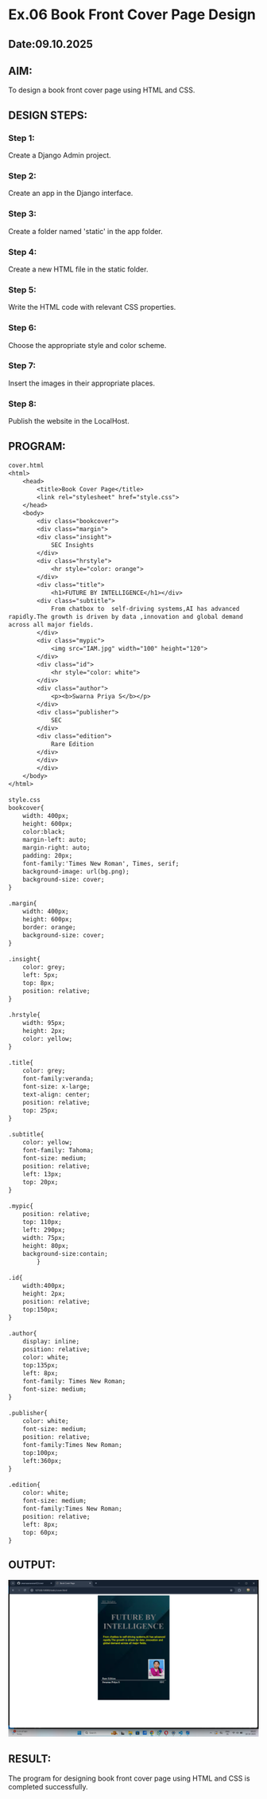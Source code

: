 # Ex.06 Book Front Cover Page Design
## Date:09.10.2025

## AIM:
To design a book front cover page using HTML and CSS.

## DESIGN STEPS:

### Step 1:
Create a Django Admin project.

### Step 2:
Create an app in the Django interface.

### Step 3:
Create a folder named 'static' in the app folder.

### Step 4:
Create a new HTML file in the static folder.

### Step 5:
Write the HTML code with relevant CSS properties.

### Step 6:
Choose the appropriate style and color scheme.

### Step 7:
Insert the images in their appropriate places.

### Step 8:
Publish the website in the LocalHost.

## PROGRAM:
```
cover.html
<html>
    <head>
        <title>Book Cover Page</title>
        <link rel="stylesheet" href="style.css">
    </head>
    <body>
        <div class="bookcover">
        <div class="margin">
        <div class="insight">
            SEC Insights
        </div>
        <div class="hrstyle">
            <hr style="color: orange">
        </div>
        <div class="title">
            <h1>FUTURE BY INTELLIGENCE</h1></div>
        <div class="subtitle">
            From chatbox to  self-driving systems,AI has advanced rapidly.The growth is driven by data ,innovation and global demand across all major fields.
        </div>
        <div class="mypic">
            <img src="IAM.jpg" width="100" height="120">
        </div>
        <div class="id">
            <hr style="color: white">
        </div>
        <div class="author">
            <p><b>Swarna Priya S</b></p>
        </div>
        <div class="publisher">
            SEC
        </div>
        <div class="edition">
            Rare Edition
        </div>
        </div>
        </div>
    </body>
</html>

style.css
bookcover{
    width: 400px;
    height: 600px;
    color:black;
    margin-left: auto;
    margin-right: auto;
    padding: 20px;
    font-family:'Times New Roman', Times, serif;
    background-image: url(bg.png);
    background-size: cover;
}

.margin{
    width: 400px;
    height: 600px;
	border: orange;
	background-size: cover;
}
        
.insight{
    color: grey;
    left: 5px;
    top: 8px;
    position: relative;
}
        
.hrstyle{
    width: 95px;
	height: 2px;
    color: yellow;
}

.title{
    color: grey;
    font-family:veranda;
    font-size: x-large;
    text-align: center;
    position: relative;
    top: 25px;      
}

.subtitle{
    color: yellow;
    font-family: Tahoma;
    font-size: medium;
    position: relative;
    left: 13px;
    top: 20px;
}

.mypic{
    position: relative;
    top: 110px;
    left: 290px;
    width: 75px;
    height: 80px;
    background-size:contain;
        }

.id{
    width:400px;
    height: 2px;
    position: relative;
    top:150px;
}

.author{
    display: inline;
    position: relative;
    color: white;
    top:135px; 
    left: 8px;           
    font-family: Times New Roman;
    font-size: medium;
}
        
.publisher{
    color: white;
    font-size: medium;
    position: relative;
    font-family:Times New Roman;
    top:100px;
    left:360px;
}

.edition{
    color: white;
    font-size: medium;
    font-family:Times New Roman;
    position: relative;
    left: 8px;
    top: 60px; 
}
```

## OUTPUT:

![alt text](<Screenshot (89).png>)
## RESULT:
The program for designing book front cover page using HTML and CSS is completed successfully.
